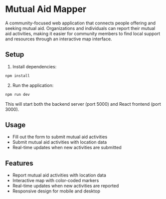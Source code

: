 # Mutual Aid Mapper

A community-focused web application that connects people offering and seeking mutual aid. Organizations and individuals can report their mutual aid activities, making it easier for community members to find local support and resources through an interactive map interface.

## Setup

1. Install dependencies:
```bash
npm install
```

2. Run the application:
```bash
npm run dev
```

This will start both the backend server (port 5000) and React frontend (port 3000).

## Usage

- Fill out the form to submit mutual aid activities
- Submit mutual aid activities with location data
- Real-time updates when new activities are submitted

## Features

- Report mutual aid activities with location data
- Interactive map with color-coded markers
- Real-time updates when new activities are reported
- Responsive design for mobile and desktop